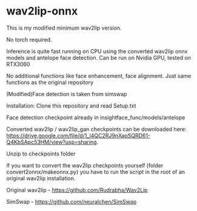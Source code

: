 # wav2lip-onnx
This is my modified minimum wav2lip version.

No torch required.

Inference is quite fast running on CPU using the converted wav2lip onnx models and antelope face detection.
Can be run on Nvidia GPU, tested on RTX3060

No additional functions like face enhancement, face alignment.
Just same functions as the original repository

(Modified)Face detection is taken from simswap

Installation:
Clone this repository and read Setup.txt

Face detection checkpoint already in insightface_func/models/antelope

Converted wav2lip / wav2lip_gan checkpoints can be downloaded here: 
https://drive.google.com/file/d/1_l4QC2RJ9nXapSQRD61-Q4KbSApc53HM/view?usp=sharing.

Unzip to checkpoints folder

If you want to convert the wav2lip checkpoints yourself (folder convert2onnx/makeonnx.py) you have to run the script in the root of an original wav2lip installation.

Original wav2lip - https://github.com/Rudrabha/Wav2Lip

SimSwap - https://github.com/neuralchen/SimSwap
